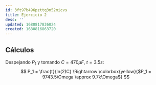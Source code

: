 ```yaml
---
id: 3ft97b496pzttq3n52micvs
title: Ejercicio 2
desc: ''
updated: 1680817836024
created: 1680816863720
---
```

## Cálculos

Despejando $P_1$ y tomando $C = 470\mu F$, $t = 3.5s$:
$$
  P_1 = \frac{t}{ln(2)C} \Rightarrow \colorbox{yellow}{$P_1 = 9743.5\Omega \approx 9.7k\Omega$}
$$